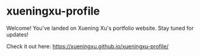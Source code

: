 # xueningxu-profile
Welcome! You've landed on Xuening Xu's portfolio website. Stay tuned for updates!

Check it out here: https://xueningxu.github.io/xueningxu-profile/
